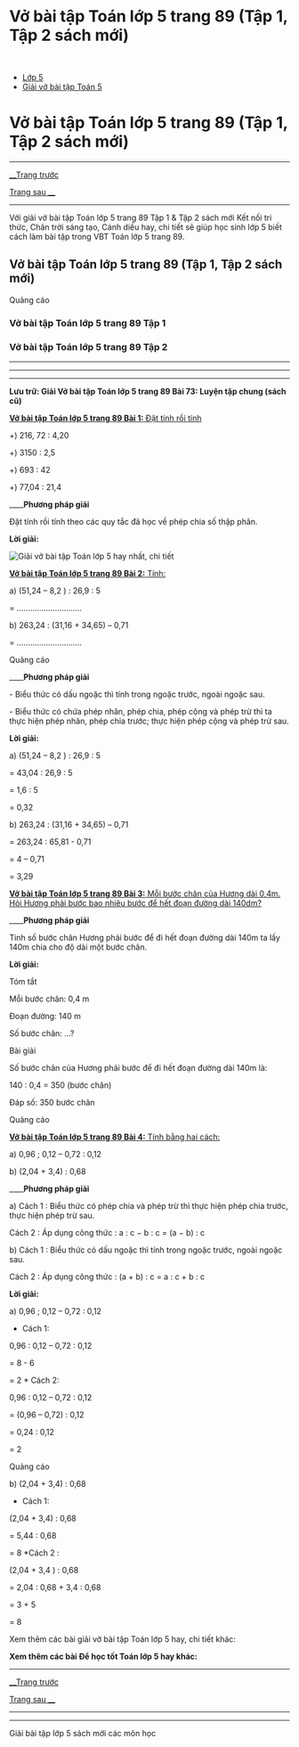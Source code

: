 # Vở bài tập Toán lớp 5 trang 89 (Tập 1, Tập 2 sách mới)

﻿

  * [Lớp 5](https://vietjack.com/series/lop-5.jsp)
  * [Giải vở bài tập Toán 5](https://vietjack.com/giai-vo-bai-tap-toan-5/index.jsp)



# Vở bài tập Toán lớp 5 trang 89 (Tập 1, Tập 2 sách mới)

* * *

[__Trang trước](https://vietjack.com/giai-vo-bai-tap-toan-5/bai-73-luyen-tap-chung.jsp)

[Trang sau __](https://vietjack.com/giai-vo-bai-tap-toan-5/bai-74-ti-so-phan-tram.jsp)

* * *

Với giải vở bài tập Toán lớp 5 trang 89 Tập 1 & Tập 2 sách mới Kết nối tri thức, Chân trời sáng tạo, Cánh diều hay, chi tiết sẽ giúp học sinh lớp 5 biết cách làm bài tập trong VBT Toán lớp 5 trang 89.

## Vở bài tập Toán lớp 5 trang 89 (Tập 1, Tập 2 sách mới)

Quảng cáo

### Vở bài tập Toán lớp 5 trang 89 Tập 1

### Vở bài tập Toán lớp 5 trang 89 Tập 2

* * *

* * *

* * *

**Lưu trữ: Giải Vở bài tập Toán lớp 5 trang 89 Bài 73: Luyện tập chung (sách cũ)**

[**Vở bài tập Toán lớp 5 trang 89 Bài 1:** Đặt tính rồi tính ](https://vietjack.com/giai-vo-bai-tap-toan-5/bai-1-trang-89-vbt-toan-5-tap-1.jsp)

+) 216, 72 : 4,20

+) 3150 : 2,5

+) 693 : 42

+) 77,04 : 21,4

____**Phương pháp giải**

Đặt tính rồi tính theo các quy tắc đã học về phép chia số thập phân. 

**Lời giải:**

![Giải vở bài tập Toán lớp 5 hay nhất, chi tiết](https://vietjack.com/giai-vo-bai-tap-toan-5/images/2022-bai-1-trang-89-vbt-toan-5-tap-1-sua2022.PNG)

[**Vở bài tập Toán lớp 5 trang 89 Bài 2:** Tính: ](https://vietjack.com/giai-vo-bai-tap-toan-5/bai-2-trang-89-vbt-toan-5-tap-1.jsp)

a) (51,24 – 8,2 ) : 26,9 : 5 

= …………………….....

b) 263,24 : (31,16 + 34,65) – 0,71 

= …………………….....

Quảng cáo

____**Phương pháp giải**

\- Biểu thức có dấu ngoặc thì tính trong ngoặc trước, ngoài ngoặc sau.

\- Biểu thức có chứa phép nhân, phép chia, phép cộng và phép trừ thì ta thực hiện phép nhân, phép chia trước; thực hiện phép cộng và phép trừ sau. 

**Lời giải:**

a) (51,24 – 8,2 ) : 26,9 : 5

= 43,04 : 26,9 : 5

= 1,6 : 5

= 0,32 

b) 263,24 : (31,16 + 34,65) – 0,71

= 263,24 : 65,81 - 0,71

= 4 – 0,71

= 3,29

[**Vở bài tập Toán lớp 5 trang 89 Bài 3:** Mỗi bước chân của Hương dài 0,4m. Hỏi Hương phải bước bao nhiêu bước để hết đoạn đường dài 140dm?](https://vietjack.com/giai-vo-bai-tap-toan-5/bai-3-trang-89-vbt-toan-5-tap-1.jsp)

____**Phương pháp giải**

Tinh số bước chân Hương phải bước để đi hết đoạn đường dài 140m ta lấy 140m chia cho độ dài một bước chân. 

**Lời giải:**

Tóm tắt

Mỗi bước chân: 0,4 m

Đoạn đường: 140 m

Số bước chân: ...?

Bài giải

Số bước chân của Hương phải bước để đi hết đoạn đường dài 140m là:

140 : 0,4 = 350 (bước chân)

Đáp số: 350 bước chân

Quảng cáo

[**Vở bài tập Toán lớp 5 trang 89 Bài 4:** Tính bằng hai cách: ](https://vietjack.com/giai-vo-bai-tap-toan-5/bai-4-trang-89-vbt-toan-5-tap-1.jsp)

a) 0,96 ; 0,12 – 0,72 : 0,12

b) (2,04 + 3,4) : 0,68

____**Phương pháp giải**

a) Cách 1 : Biểu thức có phép chia và phép trừ thì thực hiện phép chia trước, thực hiện phép trừ sau.

Cách 2 : Áp dụng công thức : a : c − b : c = (a − b) : c

b) Cách 1 : Biểu thức có dấu ngoặc thì tính trong ngoặc trước, ngoài ngoặc sau.

Cách 2 : Áp dụng công thức : (a + b) : c = a : c + b : c

**Lời giải:**

a) 0,96 ; 0,12 – 0,72 : 0,12

* Cách 1:

0,96 : 0,12 – 0,72 : 0,12

= 8 - 6

= 2 * Cách 2:

0,96 : 0,12 – 0,72 : 0,12

= (0,96 – 0,72) : 0,12

= 0,24 : 0,12

= 2

Quảng cáo

b) (2,04 + 3,4) : 0,68

* Cách 1:

(2,04 + 3,4) : 0,68

= 5,44 : 0,68

= 8 *Cách 2 :

(2,04 + 3,4 ) : 0,68 

= 2,04 : 0,68 + 3,4 : 0,68

= 3 + 5

= 8

Xem thêm các bài giải vở bài tập Toán lớp 5 hay, chi tiết khác:

**Xem thêm các bài Để học tốt Toán lớp 5 hay khác:**

* * *

[__Trang trước](https://vietjack.com/giai-vo-bai-tap-toan-5/bai-73-luyen-tap-chung.jsp)

[Trang sau __](https://vietjack.com/giai-vo-bai-tap-toan-5/bai-74-ti-so-phan-tram.jsp)

* * *

* * *

Giải bài tập lớp 5 sách mới các môn học
